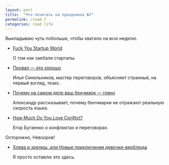 ```yaml
---
layout: post
title:  "Что почитать на праздниках №7"
permalink: /read-7
categories: read life
---
```


Выкладываю чуть побольше, чтобы хватило на всю неделю.

- [Fuck You Startup World](https://medium.com/startup-grind/fuck-you-startup-world-ab6cc72fad0e#.lf7tmvb48)

  О том как заебали стартапы.

- [Провал — это хорошо](http://artgorbunov.ru/pufiki/proval-eto-horosho/)

  Илья Синельников, мастер переговоров, объясняет странный, на первый взгляд,
  тезис.

- [Почему на самом деле ваш бенчмарк — говно](http://eax.me/benchmarks/)

  Александр рассказывает, почему бенчмарки не отражают реальную скорость языка.

- [How Much Do You Love Conflict?](http://www.yegor256.com/2017/01/03/how-much-you-love-conflicts.html)

  Егор Бугаенко о конфликтах и переговорах.

Осторожно, Невзоров!

- [Хлева и зрелищ, или Новые приключения девочки-верблюда](https://snob.ru/selected/entry/113577)

  Я просто оставлю это здесь.
